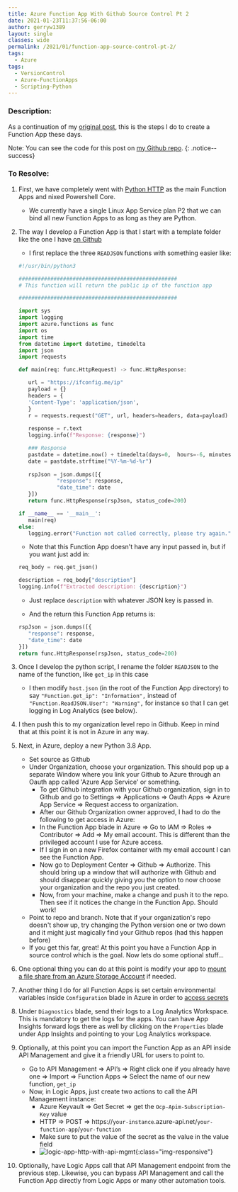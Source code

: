 ```yaml
---
title: Azure Function App With Github Source Control Pt 2
date: 2021-01-23T11:37:56-06:00
author: gerryw1389
layout: single
classes: wide
permalink: /2021/01/function-app-source-control-pt-2/
tags:
  - Azure
tags:
  - VersionControl
  - Azure-FunctionApps
  - Scripting-Python
---
```

<!--more-->

### Description:

As a continuation of my [original post](https://automationadmin.com/2020/08/create-azure-function-app-with-github-source-control), this is the steps I do to create a Function App these days. 

Note: You can see the code for this post on [my Github repo](https://github.com/gerryw1389/python/tree/main/scripts/azure-function-template-basic).
{: .notice--success}

### To Resolve:

1. First, we have completely went with [Python HTTP](https://docs.microsoft.com/en-us/azure/azure-functions/functions-reference-python#http-trigger-and-bindings) as the main Function Apps and nixed Powershell Core.

   - We currently have a single Linux App Service plan P2 that we can bind all new Function Apps to as long as they are Python.

2. The way I develop a Function App is that I start with a template folder like the one I have [on Github](https://github.com/gerryw1389/python/tree/main/scripts/azure-function-template)

   - I first replace the three `READJSON` functions with something easier like:

   ```python
   #!/usr/bin/python3

   ##################################################
   # This function will return the public ip of the function app

   ##################################################

   import sys
   import logging
   import azure.functions as func
   import os
   import time
   from datetime import datetime, timedelta
   import json
   import requests

   def main(req: func.HttpRequest) -> func.HttpResponse:

      url = "https://ifconfig.me/ip"
      payload = {}
      headers = {
      'Content-Type': 'application/json',
      }
      r = requests.request("GET", url, headers=headers, data=payload)
         
      response = r.text
      logging.info(f"Response: {response}")

      ### Response
      pastdate = datetime.now() + timedelta(days=0,  hours=-6, minutes=0)
      date = pastdate.strftime("%Y-%m-%d-%r")
      
      rspJson = json.dumps([{ 
               "response": response,
               "date_time": date 
      }])
      return func.HttpResponse(rspJson, status_code=200)

   if __name__ == '__main__':
      main(req)
   else:
      logging.error("Function not called correctly, please try again.")
   ```

   - Note that this Function App doesn't have any input passed in, but if you want just add in:

   ```python
   req_body = req.get_json()

   description = req_body["description"]
   logging.info(f"Extracted description: {description}")
   ```

   - Just replace `description` with whatever JSON key is passed in.

   - And the return this Function App returns is:

   ```python
   rspJson = json.dumps([{ 
      "response": response,
      "date_time": date 
   }])
   return func.HttpResponse(rspJson, status_code=200)
   ```

3. Once I develop the python script, I rename the folder `READJSON` to the name of the function, like `get_ip` in this case
   - I then modify `host.json` (in the root of the Function App directory) to say `"Function.get_ip": "Information",` instead of `"Function.ReadJSON.User": "Warning",` for instance so that I can get logging in Log Analytics (see below).

4. I then push this to my organization level repo in Github. Keep in mind that at this point it is not in Azure in any way.

5. Next, in Azure, deploy a new Python 3.8 App.

   - Set source as Github
   - Under Organization, choose your organization. This should pop up a separate Window where you link your Github to Azure through an Oauth app called 'Azure App Service' or something.
     - To get Github integration with your Github organization, sign in to Github and go to Settings => Applications => Oauth Apps => Azure App Service => Request access to organization.
     - After our Github Organization owner approved, I had to do the following to get access in Azure:
     - In the Function App blade in Azure => Go to IAM => Roles => Contributor => Add => My email account. This is different than the privileged account I use for Azure access.
     - If I sign in on a new Firefox container with my email account I can see the Function App.
     - Now go to Deployment Center => Github => Authorize. This should bring up a window that will authorize with Github and should disappear quickly giving you the option to now choose your organization and the repo you just created.
     - Now, from your machine, make a change and push it to the repo. Then see if it notices the change in the Function App. Should work!
   - Point to repo and branch. Note that if your organization's repo doesn't show up, try changing the Python version one or two down and it might just magically find your Github repos (had this happen before)
   - If you get this far, great! At this point you have a Function App in source control which is the goal. Now lets do some optional stuff...

6. One optional thing you can do at this point is modify your app to [mount a file share from an Azure Storage Account](https://automationadmin.com/2021/01/azure-functions-mounting-storage) if needed.

7. Another thing I do for all Function Apps is set certain environmental variables inside `Configuration` blade in Azure in order to [access secrets](https://automationadmin.com/2021/01/function-apps-get-secrets/)

8. Under `Diagnostics` blade, send their logs to a Log Analytics Workspace. This is mandatory to get the logs for the apps. You can have App Insights forward logs there as well by clicking on the `Properties` blade under App Insights and pointing to your Log Analytics workspace.

9. Optionally, at this point you can import the Function App as an API inside API Management and give it a friendly URL for users to point to.
   - Go to API Management => API’s => Right click one if you already have one => Import => Function Apps => Select the name of our new function, `get_ip`
   - Now, in Logic Apps, just create two actions to call the API Management instance:
     - Azure Keyvault => Get Secret => get the `Ocp-Apim-Subscription-Key` value
     - HTTP => POST => https://`your-instance`.azure-api.net/`your-function-app`/`your-function`
     - Make sure to put the value of the secret as the value in the value field
     - ![logic-app-http-with-api-mgmt](https://automationadmin.com/assets/images/uploads/2021/01/la-http-action.png){:class="img-responsive"}

10. Optionally, have Logic Apps call that API Management endpoint from the previous step. Likewise, you can bypass API Management and call the Function App directly from Logic Apps or many other automation tools.
